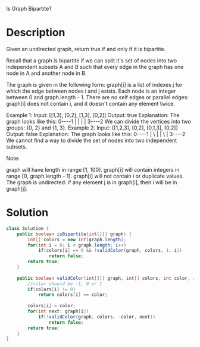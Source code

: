 Is Graph Bipartite?

# Description
Given an undirected graph, return true if and only if it is bipartite.

Recall that a graph is bipartite if we can split it's set of nodes into two independent subsets A and B such that every edge in the graph has one node in A and another node in B.

The graph is given in the following form: graph[i] is a list of indexes j for which the edge between nodes i and j exists.  Each node is an integer between 0 and graph.length - 1.  There are no self edges or parallel edges: graph[i] does not contain i, and it doesn't contain any element twice.

Example 1:
Input: [[1,3], [0,2], [1,3], [0,2]]
Output: true
Explanation: 
The graph looks like this:
0----1
|    |
|    |
3----2
We can divide the vertices into two groups: {0, 2} and {1, 3}.
Example 2:
Input: [[1,2,3], [0,2], [0,1,3], [0,2]]
Output: false
Explanation: 
The graph looks like this:
0----1
| \  |
|  \ |
3----2
We cannot find a way to divide the set of nodes into two independent subsets.
 

Note:

graph will have length in range [1, 100].
graph[i] will contain integers in range [0, graph.length - 1].
graph[i] will not contain i or duplicate values.
The graph is undirected: if any element j is in graph[i], then i will be in graph[j].


# Solution
```java
class Solution {
    public boolean isBipartite(int[][] graph) {
        int[] colors = new int[graph.length];
        for(int i = 0; i < graph.length; i++)
            if(colors[i] == 0 && !validColor(graph, colors, 1, i))
                return false;
        return true;
    }
    
    public boolean validColor(int[][] graph, int[] colors, int color, int i) {
        //color should be -1, 0 or 1
        if(colors[i] != 0)
            return colors[i] == color;
        
        colors[i] = color;
        for(int next: graph[i])
            if(!validColor(graph, colors, -color, next))
                return false;
        return true;
    }
}
```
